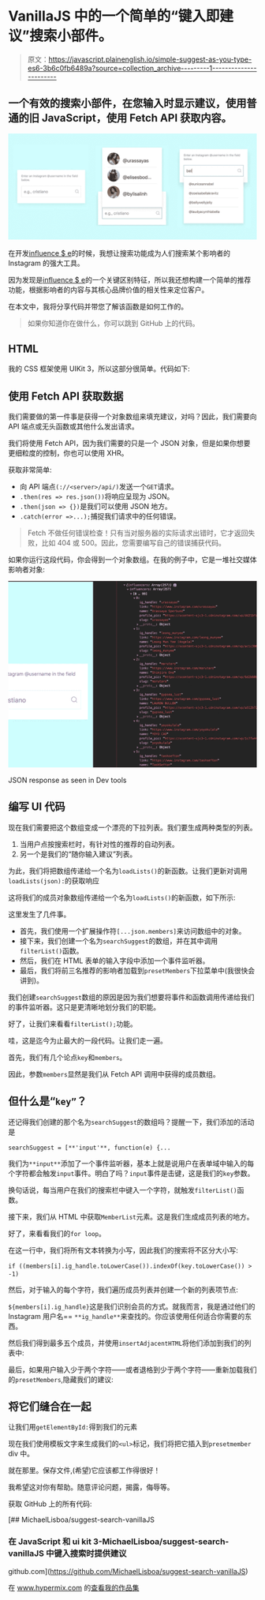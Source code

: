 # VanillaJS 中的一个简单的“键入即建议”搜索小部件。

> 原文：<https://javascript.plainenglish.io/simple-suggest-as-you-type-es6-3b6c0fb6489a?source=collection_archive---------1----------------------->

## 一个有效的搜索小部件，在您输入时显示建议，使用普通的旧 JavaScript，使用 Fetch API 获取内容。

![](img/ee3c91415f358a373bb1ebfb12182d79.png)

在开发[influence $ e](http://www.influense.me)的时候，我想让搜索功能成为人们搜索某个影响者的 Instagram 的强大工具。

因为发现是[influence $ e](http://www.influense.me)的一个关键区别特征，所以我还想构建一个简单的推荐功能，根据影响者的内容与其核心品牌价值的相关性来定位客户。

在本文中，我将分享代码并带您了解该函数是如何工作的。

> 如果你知道你在做什么，你可以跳到 GitHub 上的代码。

## **HTML**

我的 CSS 框架使用 UIKit 3，所以这部分很简单。代码如下:

## 使用 Fetch API 获取数据

我们需要做的第一件事是获得一个对象数组来填充建议，对吗？因此，我们需要向 API 端点或无头函数或其他什么发出请求。

我们将使用 Fetch API，因为我们需要的只是一个 JSON 对象，但是如果你想要更细粒度的控制，你也可以使用 XHR。

获取非常简单:

*   向 API 端点`(://<server>/api/)`发送一个`GET`请求。
*   `.then(res => res.json())`将响应呈现为 JSON。
*   `.then(json => {})`是我们可以使用 JSON 地方。
*   `.catch(error =>...);`捕捉我们请求中的任何错误。

> Fetch 不做任何错误检查！只有当对服务器的实际请求出错时，它才返回失败，比如 404 或 500。因此，您需要编写自己的错误捕获代码。

如果你运行这段代码，你会得到一个对象数组。在我的例子中，它是一堆社交媒体影响者对象:

![](img/18dbcebfc389f20d7d9d26ace6ab3ca5.png)

JSON response as seen in Dev tools

## 编写 UI 代码

现在我们需要把这个数组变成一个漂亮的下拉列表。我们要生成两种类型的列表。

1.  当用户点按搜索栏时，有针对性的推荐的自动列表。
2.  另一个是我们的“随你输入建议”列表。

为此，我们将把数组传递给一个名为`loadLists()`的新函数。让我们更新对调用`loadLists(json):`的获取响应

这将我们的成员对象数组传递给一个名为`loadLists()`的新函数，如下所示:

这里发生了几件事。

*   首先，我们使用一个扩展操作符`[...json.members]`来访问数组中的对象。
*   接下来，我们创建一个名为`searchSuggest`的数组，并在其中调用`filterList()`函数。
*   然后，我们在 HTML 表单的输入字段中添加一个事件监听器。
*   最后，我们将前三名推荐的影响者加载到`presetMembers`下拉菜单中(我很快会讲到)。

我们创建`searchSuggest`数组的原因是因为我们想要将事件和函数调用传递给我们的事件监听器。这只是更清晰地划分我们的职能。

好了，让我们来看看`filterList();`功能。

哇，这是迄今为止最大的一段代码。让我们走一遍。

首先，我们有几个论点`key`和`members`。

因此，参数`members`显然是我们从 Fetch API 调用中获得的成员数组。

## 但什么是“`key”`？

还记得我们创建的那个名为`searchSuggest`的数组吗？提醒一下，我们添加的活动是

```
searchSuggest = [**'input'**, function(e) {...
```

我们为`**input**`添加了一个事件监听器，基本上就是说用户在表单域中输入的每个字符都会触发`input`事件。明白了吗？`input`事件是击键，这是我们的`key`参数。

换句话说，每当用户在我们的搜索栏中键入一个字符，就触发`filterList()`函数。

接下来，我们从 HTML 中获取`MemberList`元素。这是我们生成成员列表的地方。

好了，来看看我们的`for loop`。

在这一行中，我们将所有文本转换为小写，因此我们的搜索将不区分大小写:

```
if ((members[i].ig_handle.toLowerCase()).indexOf(key.toLowerCase()) > -1)
```

然后，对于输入的每个字符，我们遍历成员列表并创建一个新的列表项节点:

`${members[i].ig_handle}`这是我们识别会员的方式。就我而言，我是通过他们的 Instagram 用户名== `**ig_handle**`来查找的。你应该使用任何适合你需要的东西。

然后我们得到最多五个成员，并使用`insertAdjacentHTML`将他们添加到我们的列表中:

最后，如果用户输入少于两个字符——或者退格到少于两个字符——重新加载我们的`presetMembers`,隐藏我们的建议:

## 将它们缝合在一起

让我们用`getElementById:`得到我们的元素

现在我们使用模板文字来生成我们的`<ul>`标记，我们将把它插入到`presetmember` div 中。

就在那里。保存文件,(希望)它应该都工作得很好！

我希望这对你有帮助。随意评论问题，揭露，侮辱等。

获取 GitHub 上的所有代码:

[](https://github.com/MichaelLisboa/suggest-search-vanillaJS) [## MichaelLisboa/suggest-search-vanillaJS

### 在 JavaScript 和 ui kit 3-MichaelLisboa/suggest-search-vanillaJS 中键入搜索时提供建议

github.com](https://github.com/MichaelLisboa/suggest-search-vanillaJS) 

在 www.hypermix.com 的[查看我的作品集](http://www.hypermix.com)